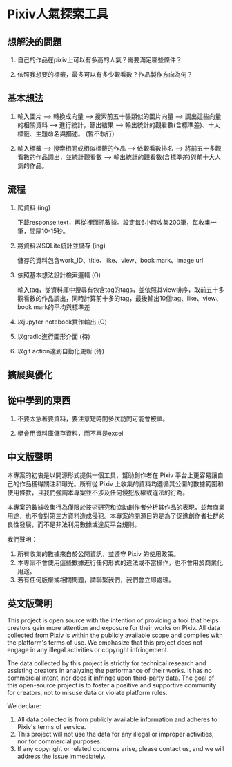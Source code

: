 # Pixiv人氣探索工具
## 想解決的問題
1. 自己的作品在pixiv上可以有多高的人氣？需要滿足哪些條件？

2. 依照我想要的標籤，最多可以有多少觀看數？作品製作方向為何？
## 基本想法
1. 輸入圖片 --> 轉換成向量 --> 搜索前五十張類似的圖片向量 --> 調出這些向量的相關資料 --> 進行統計，篩出結果 --> 輸出統計的觀看數(含標準差)、十大標籤、主題命名與描述。 (暫不執行)

2. 輸入標籤 --> 搜索相同或相似標籤的作品 --> 依觀看數排名 --> 將前五十多觀看數的作品調出，並統計觀看數 --> 輸出統計的觀看數(含標準差)與前十大人氣的作品。
## 流程
1. 爬資料  (ing)

   下載response.text，再從裡面抓數據。設定每6小時收集200筆，每收集一筆，間隔10-15秒。

3. 將資料以SQLite統計並儲存  (ing)

   儲存的資料包含work_ID、title、like、view、book mark、image url

4. 依照基本想法設計檢索邏輯  (O)

   輸入tag，從資料庫中搜尋有包含tag的tags，並依照其view排序，取前五十多觀看數的作品調出，同時計算前十多的tag，最後輸出10個tag、like、view、book mark的平均與標準差

6. 以jupyter notebook實作輸出  (O)

7. 以gradio進行圖形介面  (待)

8. 以git action達到自動化更新  (待)

## 擴展與優化

## 從中學到的東西
1. 不要太急著要資料，要注意短時間多次訪問可能會被鎖。

2. 學會用資料庫儲存資料，而不再是excel

## 中文版聲明
本專案的初衷是以開源形式提供一個工具，幫助創作者在 Pixiv 平台上更容易讓自己的作品獲得關注和曝光。所有從 Pixiv 上收集的資料均遵循其公開的數據範圍和使用條款，且我們強調本專案並不涉及任何侵犯版權或違法的行為。

本專案的數據收集行為僅限於技術研究和協助創作者分析其作品的表現，並無商業用途，也不會對第三方資料造成侵犯。本專案的開源目的是為了促進創作者社群的良性發展，而不是非法利用數據或違反平台規則。

我們聲明：

1. 所有收集的數據來自於公開資訊，並遵守 Pixiv 的使用政策。
2. 本專案不會使用這些數據進行任何形式的違法或不當操作，也不會用於商業化用途。
3. 若有任何版權或相關問題，請聯繫我們，我們會立即處理。

## 英文版聲明
This project is open source with the intention of providing a tool that helps creators gain more attention and exposure for their works on Pixiv. All data collected from Pixiv is within the publicly available scope and complies with the platform's terms of use. We emphasize that this project does not engage in any illegal activities or copyright infringement.

The data collected by this project is strictly for technical research and assisting creators in analyzing the performance of their works. It has no commercial intent, nor does it infringe upon third-party data. The goal of this open-source project is to foster a positive and supportive community for creators, not to misuse data or violate platform rules.

We declare:

1. All data collected is from publicly available information and adheres to Pixiv's terms of service.
2. This project will not use the data for any illegal or improper activities, nor for commercial purposes.
3. If any copyright or related concerns arise, please contact us, and we will address the issue immediately.


